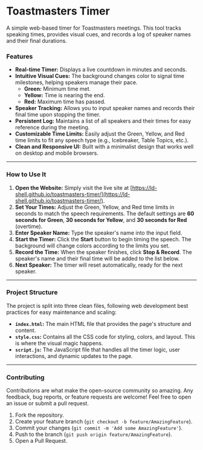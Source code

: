 # Toastmasters Timer

A simple web-based timer for Toastmasters meetings. This tool tracks speaking times, provides visual cues, and records a log of speaker names and their final durations.

### Features

* **Real-time Timer:** Displays a live countdown in minutes and seconds.
* **Intuitive Visual Cues:** The background changes color to signal time milestones, helping speakers manage their pace.
    * **Green:** Minimum time met.
    * **Yellow:** Time is nearing the end.
    * **Red:** Maximum time has passed.
* **Speaker Tracking:** Allows you to input speaker names and records their final time upon stopping the timer.
* **Persistent Log:** Maintains a list of all speakers and their times for easy reference during the meeting.
* **Customizable Time Limits:** Easily adjust the Green, Yellow, and Red time limits to fit any speech type (e.g., Icebreaker, Table Topics, etc.).
* **Clean and Responsive UI:** Built with a minimalist design that works well on desktop and mobile browsers.

---

### How to Use It

1.  **Open the Website:** Simply visit the live site at [https://ld-shell.github.io/toastmasters-timer/](https://ld-shell.github.io/toastmasters-timer/).
2.  **Set Your Times:** Adjust the Green, Yellow, and Red time limits in seconds to match the speech requirements. The default settings are **60 seconds for Green**, **30 seconds for Yellow**, and **30 seconds for Red** (overtime).
3.  **Enter Speaker Name:** Type the speaker's name into the input field.
4.  **Start the Timer:** Click the **Start** button to begin timing the speech. The background will change colors according to the limits you set.
5.  **Record the Time:** When the speaker finishes, click **Stop & Record**. The speaker's name and their final time will be added to the list below.
6.  **Next Speaker:** The timer will reset automatically, ready for the next speaker.

---

### Project Structure

The project is split into three clean files, following web development best practices for easy maintenance and scaling:

* **`index.html`:** The main HTML file that provides the page's structure and content.
* **`style.css`:** Contains all the CSS code for styling, colors, and layout. This is where the visual magic happens.
* **`script.js`:** The JavaScript file that handles all the timer logic, user interactions, and dynamic updates to the page.

---

### Contributing

Contributions are what make the open-source community so amazing. Any feedback, bug reports, or feature requests are welcome! Feel free to open an issue or submit a pull request.

1.  Fork the repository.
2.  Create your feature branch (`git checkout -b feature/AmazingFeature`).
3.  Commit your changes (`git commit -m 'Add some AmazingFeature'`).
4.  Push to the branch (`git push origin feature/AmazingFeature`).
5.  Open a Pull Request.
